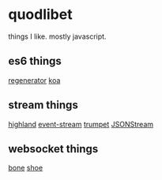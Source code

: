 quodlibet
=========

things I like.
mostly javascript.

## es6 things

[regenerator](https://github.com/facebook/regenerator)
[koa](http://koajs.com)

## stream things

[highland](http://highlandjs.com)
[event-stream](https://github.com/dominictarr/event-stream)
[trumpet](https://github.com/substack/node-trumpet)
[JSONStream](https://github.com/dominictarr/JSONStream)

## websocket things

[bone](http://bone.io/)
[shoe](https://github.com/substack/shoe)
